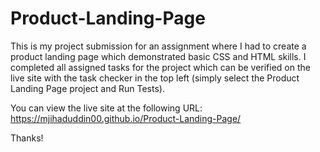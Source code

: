 # Product-Landing-Page
This is my project submission for an assignment where I had to create a product landing page which demonstrated basic CSS and HTML skills. I completed all assigned tasks for the project which can be verified on the live site with the task checker in the top left (simply select the Product Landing Page project and Run Tests).

You can view the live site at the following URL: https://mjihaduddin00.github.io/Product-Landing-Page/

Thanks!
